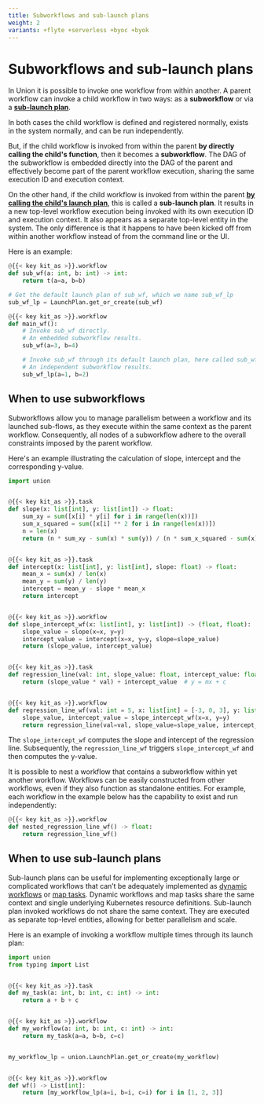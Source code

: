 ```yaml
---
title: Subworkflows and sub-launch plans
weight: 2
variants: +flyte +serverless +byoc +byok
---
```


# Subworkflows and sub-launch plans

In Union it is possible to invoke one workflow from within another.
A parent workflow can invoke a child workflow in two ways: as a **subworkflow** or via a [**sub-launch plan**](../launch-plans/running-launch-plans.md#sub-launch-plans).

In both cases the child workflow is defined and registered normally, exists in the system normally, and can be run independently.

But, if the child workflow is invoked from within the parent **by directly calling the child's function**, then it becomes a **subworkflow**.
The DAG of the subworkflow is embedded directly into the DAG of the parent and effectively become part of the parent workflow execution, sharing the same execution ID and execution context.

On the other hand, if the child workflow is invoked from within the parent [**by calling the child's launch plan**](../launch-plans/index.md), this is called a **sub-launch plan**. It results in a new top-level workflow execution being invoked with its own execution ID and execution context.
It also appears as a separate top-level entity in the system.
The only difference is that it happens to have been kicked off from within another workflow instead of from the command line or the UI.

Here is an example:

```python
@{{< key kit_as >}}.workflow
def sub_wf(a: int, b: int) -> int:
    return t(a=a, b=b)

# Get the default launch plan of sub_wf, which we name sub_wf_lp
sub_wf_lp = LaunchPlan.get_or_create(sub_wf)

@{{< key kit_as >}}.workflow
def main_wf():
    # Invoke sub_wf directly.
    # An embedded subworkflow results.
    sub_wf(a=3, b=4)

    # Invoke sub_wf through its default launch plan, here called sub_wf_lp
    # An independent subworkflow results.
    sub_wf_lp(a=1, b=2)
```

## When to use subworkflows

Subworkflows allow you to manage parallelism between a workflow and its launched sub-flows, as they execute within the same context as the parent workflow.
Consequently, all nodes of a subworkflow adhere to the overall constraints imposed by the parent workflow.

<!--  TODO: a diagram of the above example. -->

Here's an example illustrating the calculation of slope, intercept and the corresponding y-value.

```python
import union


@{{< key kit_as >}}.task
def slope(x: list[int], y: list[int]) -> float:
    sum_xy = sum([x[i] * y[i] for i in range(len(x))])
    sum_x_squared = sum([x[i] ** 2 for i in range(len(x))])
    n = len(x)
    return (n * sum_xy - sum(x) * sum(y)) / (n * sum_x_squared - sum(x) ** 2)


@{{< key kit_as >}}.task
def intercept(x: list[int], y: list[int], slope: float) -> float:
    mean_x = sum(x) / len(x)
    mean_y = sum(y) / len(y)
    intercept = mean_y - slope * mean_x
    return intercept


@{{< key kit_as >}}.workflow
def slope_intercept_wf(x: list[int], y: list[int]) -> (float, float):
    slope_value = slope(x=x, y=y)
    intercept_value = intercept(x=x, y=y, slope=slope_value)
    return (slope_value, intercept_value)


@{{< key kit_as >}}.task
def regression_line(val: int, slope_value: float, intercept_value: float) -> float:
    return (slope_value * val) + intercept_value  # y = mx + c


@{{< key kit_as >}}.workflow
def regression_line_wf(val: int = 5, x: list[int] = [-3, 0, 3], y: list[int] = [7, 4, -2]) -> float:
    slope_value, intercept_value = slope_intercept_wf(x=x, y=y)
    return regression_line(val=val, slope_value=slope_value, intercept_value=intercept_value)
```

The `slope_intercept_wf` computes the slope and intercept of the regression line.
Subsequently, the `regression_line_wf` triggers `slope_intercept_wf` and then computes the y-value.

It is possible to nest a workflow that contains a subworkflow within yet another workflow.
Workflows can be easily constructed from other workflows, even if they also function as standalone entities.
For example, each workflow in the example below has the capability to exist and run independently:

```python
@{{< key kit_as >}}.workflow
def nested_regression_line_wf() -> float:
    return regression_line_wf()
```

## When to use sub-launch plans

Sub-launch plans can be useful for implementing exceptionally large or complicated workflows that can’t be adequately implemented as [dynamic workflows](../workflows/dynamic-workflows.md) or [map tasks](../tasks/task-types.md#map-tasks).
Dynamic workflows and map tasks share the same context and single underlying Kubernetes resource definitions.
Sub-launch plan invoked workflows do not share the same context.
They are executed as separate top-level entities, allowing for better parallelism and scale.

Here is an example of invoking a workflow multiple times through its launch plan:

```python
import union
from typing import List


@{{< key kit_as >}}.task
def my_task(a: int, b: int, c: int) -> int:
    return a + b + c


@{{< key kit_as >}}.workflow
def my_workflow(a: int, b: int, c: int) -> int:
    return my_task(a=a, b=b, c=c)


my_workflow_lp = union.LaunchPlan.get_or_create(my_workflow)


@{{< key kit_as >}}.workflow
def wf() -> List[int]:
    return [my_workflow_lp(a=i, b=i, c=i) for i in [1, 2, 3]]
```
